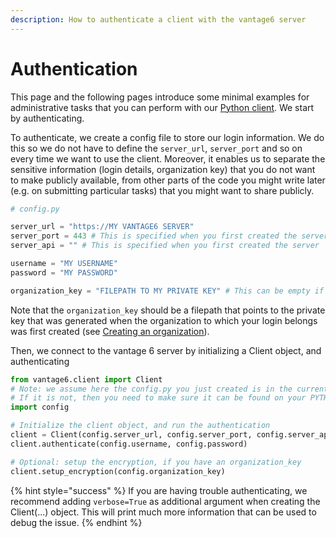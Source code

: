 ```yaml
---
description: How to authenticate a client with the vantage6 server
---
```


# Authentication

This page and the following pages introduce some minimal examples for administrative tasks that you can perform with our [Python client](python-client.md). We start by authenticating.

To authenticate, we create a config file to store our login information. We do this so we do not have to define the `server_url`, `server_port` and so on every time we want to use the client. Moreover, it enables us to separate the sensitive information (login details, organization key) that you do not want to make publicly available, from other parts of the code you might write later (e.g. on submitting particular tasks) that you might want to share publicly.

```python
# config.py

server_url = "https://MY VANTAGE6 SERVER"
server_port = 443 # This is specified when you first created the server
server_api = "" # This is specified when you first created the server

username = "MY USERNAME"
password = "MY PASSWORD"

organization_key = "FILEPATH TO MY PRIVATE KEY" # This can be empty if you do not want to set up encryption
```

Note that the `organization_key` should be a filepath that points to the private key that was generated when the organization to which your login belongs was first created (see [Creating an organization](organization.md)).

Then, we connect to the vantage 6 server by initializing a Client object, and authenticating

```python
from vantage6.client import Client
# Note: we assume here the config.py you just created is in the current directory.
# If it is not, then you need to make sure it can be found on your PYTHONPATH
import config

# Initialize the client object, and run the authentication
client = Client(config.server_url, config.server_port, config.server_api)
client.authenticate(config.username, config.password)

# Optional: setup the encryption, if you have an organization_key
client.setup_encryption(config.organization_key)
```

{% hint style="success" %}
If you are having trouble authenticating, we recommend adding `verbose=True` as additional argument when creating the Client(...) object. This will print much more information that can be used to debug the issue.
{% endhint %}
